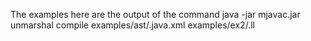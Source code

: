 The examples here are the output of the command
	java -jar mjavac.jar unmarshal compile examples/ast/<name>.java.xml examples/ex2/<name>.ll